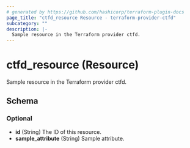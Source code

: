 ```yaml
---
# generated by https://github.com/hashicorp/terraform-plugin-docs
page_title: "ctfd_resource Resource - terraform-provider-ctfd"
subcategory: ""
description: |-
  Sample resource in the Terraform provider ctfd.
---
```


# ctfd_resource (Resource)

Sample resource in the Terraform provider ctfd.



<!-- schema generated by tfplugindocs -->
## Schema

### Optional

- **id** (String) The ID of this resource.
- **sample_attribute** (String) Sample attribute.


